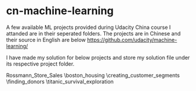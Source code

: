 # cn-machine-learning


A few available ML projects provided during Udacity China course I attanded are in their seperated folders. The projects are in Chinese and their source in English are below
https://github.com/udacity/machine-learning/

I have made my solution for below projects and store my solution file under its respective project folder.

Rossmann_Store_Sales
\boston_housing
\creating_customer_segments
\finding_donors
\titanic_survival_exploration



